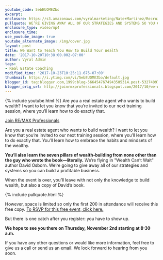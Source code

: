 ```yaml
---
youtube_code: 5ebEUOMEZbo
excerpt:
enclosure: https://s3.amazonaws.com/vyralmarketing/Nate+Martinez/Recruiting/Phoenix+Real+Estate+Agent-+We+Want+to+Teach+You+How+to+Build+Your+Wealth.mp4
pullquote: WE’RE GIVING AWAY ALL OF OUR STRATEGIES AND SYSTEMS SO YOU CAN BUILD A PROFITABLE BUSINESS.
enclosure_type: video/mp4
enclosure_time:
use_youtube_image: true
youtube_alternate_image: /img/cover.jpg
layout: post
title: We Want to Teach You How to Build Your Wealth
date: '2017-10-20T10:38:00.002-07:00'
author: Vyral Admin
tags:
- Real Estate Coaching
modified_time: '2017-10-23T10:25:11.675-07:00'
thumbnail: https://i.ytimg.com/vi/5ebEUOMEZbo/default.jpg
blogger_id: tag:blogger.com,1999:blog-5664547674943505314.post-5327409759831074513
blogger_orig_url: http://joinrmxprofessionals.blogspot.com/2017/10/we-want-to-teach-you-how-to-build-your.html
---
```

{% include youtube.html %}
Are you a real estate agent who wants to build wealth? I want to let you know that you’re invited to our next training session, where you’ll learn how to do exactly that.

<a href="http://www.joinrmxprofessionals.com/Join-Today" target="_blank">Join RE/MAX Professionals</a>

Are you a real estate agent who wants to build wealth? I want to let you know that you’re invited to our next training session, where you’ll learn how to do exactly that. You’ll learn how to embrace the habits and mindsets of the wealthy.

**You’ll also learn the seven pillars of wealth-building from none other than the guy who wrote the book—literally.** We’re flying in "Wealth Can’t Wait" author David Osborn. We’re going to give away all of our strategies and systems so you can build a profitable business.

When the event is over, you’ll leave with not only the knowledge to build wealth, but also a copy of David’s book.

{% include pullquote.html %}

However, space is limited so only the first 200 in attendance will receive this free copy. <a href="http://www.joinrmxprofessionals.com/Registration" target="_blank">To RSVP for this free event, click here.</a>

But there is one catch after you register: you have to show up.

**We hope to see you there on Thursday, November 2nd starting at 8:30 a.m.**

If you have any other questions or would like more information, feel free to give us a call or send us an email. We look forward to hearing from you soon.
